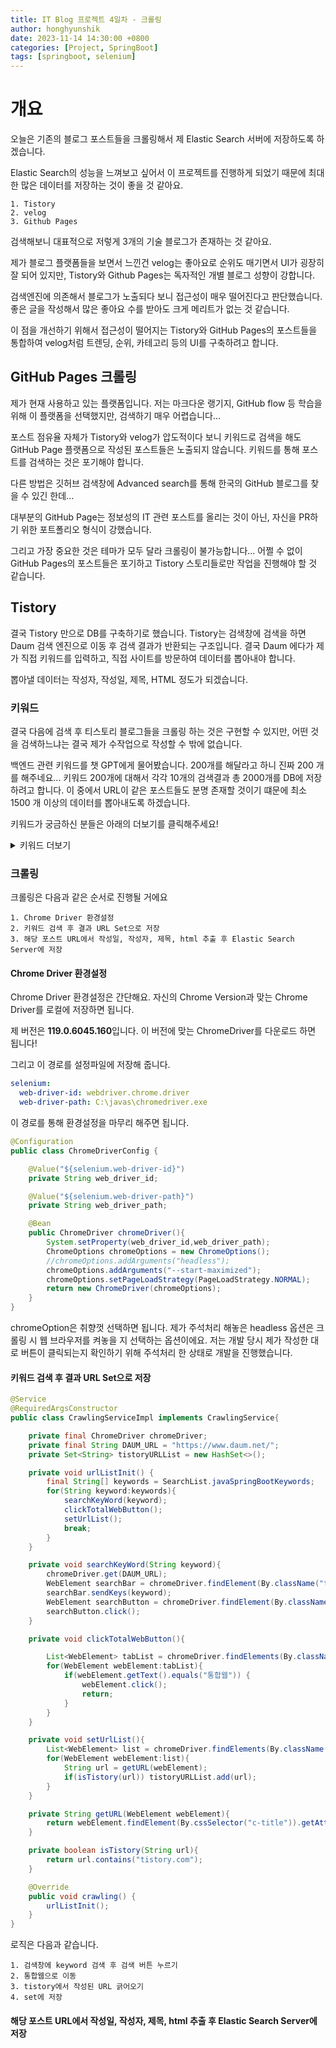 ```yaml
---
title: IT Blog 프로젝트 4일차 - 크롤링
author: honghyunshik
date: 2023-11-14 14:30:00 +0800
categories: [Project, SpringBoot]
tags: [springboot, selenium]
---
```


# 개요

오늘은 기존의 블로그 포스트들을 크롤링해서 제 Elastic Search 서버에 저장하도록 하겠습니다.

Elastic Search의 성능을 느껴보고 싶어서 이 프로젝트를 진행하게 되었기 때문에 최대한 많은 데이터를
저장하는 것이 좋을 것 같아요. 

    1. Tistory
    2. velog
    3. Github Pages

검색해보니 대표적으로 저렇게 3개의 기술 블로그가 존재하는 것 같아요.

제가 블로그 플랫폼들을 보면서 느낀건 velog는 좋아요로 순위도 매기면서 UI가 굉장히
잘 되어 있지만, Tistory와 Github Pages는 독자적인 개별 블로그 성향이 강합니다.

검색엔진에 의존해서 블로그가 노출되다 보니 접근성이 매우 떨어진다고 판단했습니다. 좋은 글을
작성해서 많은 좋아요 수를 받아도 크게 메리트가 없는 것 같습니다. 

이 점을 개선하기 위해서 접근성이 떨어지는 Tistory와 GitHub Pages의 포스트들을 
통합하여 velog처럼 트렌딩, 순위, 카테고리 등의 UI를 구축하려고 합니다.

## GitHub Pages 크롤링

제가 현재 사용하고 있는 플랫폼입니다. 저는 마크다운 랭기지, GitHub flow 등 학습을 위해
이 플랫폼을 선택했지만, 검색하기 매우 어렵습니다... 

포스트 점유율 자체가 Tistory와 velog가 압도적이다 보니 키워드로 검색을 해도
GitHub Page 플랫폼으로 작성된 포스트들은 노출되지 않습니다. 키워드를 통해 포스트를
검색하는 것은 포기해야 합니다.

다른 방법은 깃허브 검색창에 Advanced search를 통해 한국의 GitHub 블로그를 찾을 수 있긴 한데...

대부분의 GitHub Page는 정보성의 IT 관련 포스트를 올리는 것이 아닌, 자신을 PR하기 위한
포트폴리오 형식이 강했습니다. 

그리고 가장 중요한 것은 테마가 모두 달라 크롤링이 불가능합니다... 어쩔 수 없이 GitHub Pages의
포스트들은 포기하고 Tistory 스토리들로만 작업을 진행해야 할 것 같습니다.

## Tistory

결국 Tistory 만으로 DB를 구축하기로 했습니다. Tistory는 검색창에 검색을 하면 Daum
검색 엔진으로 이동 후 검색 결과가 반환되는 구조입니다. 결국 Daum 에다가 제가 직접
키워드를 입력하고, 직접 사이트를 방문하여 데이터를 뽑아내야 합니다.

뽑아낼 데이터는  작성자, 작성일, 제목, HTML 정도가 되겠습니다.

### 키워드

결국 다음에 검색 후 티스토리 블로그들을 크롤링 하는 것은 구현할 수 있지만, 어떤 것을 검색하느냐는
결국 제가 수작업으로 작성할 수 밖에 없습니다.

백엔드 관련 키워드를 챗 GPT에게 물어봤습니다. 200개를 해달라고 하니 진짜 200 개를 해주네요...
키워드 200개에 대해서 각각 10개의 검색결과 총 2000개를 DB에 저장하려고 합니다. 이 중에서 URL이 같은
포스트들도 분명 존재할 것이기 떄문에 최소 1500 개 이상의 데이터를 뽑아내도록 하겠습니다.

키워드가 궁금하신 분들은 아래의 더보기를 클릭해주세요!
<details>
<summary>키워드 더보기</summary>

String[] javaSpringBootKeywords = {
"스프링 프레임워크",
"스프링 부트",
"자바",
"메이븐/그레이들",
"RESTful API",
"마이크로서비스",
"JPA (자바 영속성 API)",
"하이버네이트",
"JDBC (자바 데이터베이스 연결)",
"SQL",
"NoSQL",
"몽고DB",
"MySQL/PostgreSQL",
"JUnit",
"Mockito",
"TDD (테스트 주도 개발)",
"깃",
"GitHub/GitLab",
"도커",
"쿠버네티스",
"CI/CD (지속적 통합/지속적 배포)",
"젠킨스",
"스프링 MVC",
"스프링 시큐리티",
"OAuth 2.0",
"JWT (JSON 웹 토큰)",
"Swagger/OpenAPI",
"타임리프",
"HTML/CSS",
"자바스크립트",
"JSON",
"XML",
"SOAP",
"웹 서비스",
"REST",
"톰캣",
"제티",
"아파치 카프카",
"래빗MQ",
"JMS (자바 메시지 서비스)",
"웹소켓",
"반응형 프로그래밍",
"스프링 WebFlux",
"클라우드 서비스 (AWS, Azure, GCP)",
"스프링 클라우드",
"API 게이트웨이",
"부하 분산",
"유레카",
"히스트릭스",
"캐싱",
"레디스",
"EhCache",
"로깅 (SLF4J, Logback)",
"AOP (관점 지향 프로그래밍)",
"의존성 주입",
"IOC (제어의 역전)",
"디자인 패턴 (싱글톤, 팩토리, 전략 등)",
"SOLID 원칙",
"ORM (객체 관계 매핑)",
"ACID 속성",
"트랜잭션 관리",
"스프링 배치",
"스프링 데이터",
"엘라스틱서치",
"단위 테스트",
"통합 테스트",
"모킹 프레임워크",
"데브옵스",
"애자일 방법론",
"스크럼/칸반",
"멀티쓰레딩",
"동시성",
"자바 메모리 관리",
"가비지 컬렉션",
"JVM (자바 가상 머신)",
"JRE (자바 런타임 환경)",
"JDK (자바 개발 키트)",
"자바 8 특징 (람다, 스트림)",
"자바 제네릭",
"예외 처리",
"REST 템플릿",
"Feign 클라이언트",
"웹소켓",
"서버-전송 이벤트 (SSE)",
"메시지 브로커",
"API 디자인",
"자료 구조",
"알고리즘",
"리눅스/유닉스 명령어",
"셸 스크립팅",
"빌드 도구 (앤트, 메이븐)",
"메이븐 저장소",
"버전 관리 시스템",
"스프링 부트 액추에이터",
"모니터링 도구 (프로메테우스, 그라파나)",
"로깅과 추적 (Zipkin)",
"보안 관행",
"OWASP Top 10",
"깔끔한 코드",
"소프트웨어 아키텍처 패턴 (모놀리스, 마이크로서비스, 서버리스)",
"운영 체제",
"네트워크 프로토콜",
"TCP/IP",
"HTTP/HTTPS",
"SSL/TLS",
"DNS",
"DHCP",
"IP 라우팅",
"서브넷팅",
"로드 밸런서",
"방화벽",
"VPN",
"SSH",
"FTP",
"SFTP",
"웹 서버",
"프록시 서버",
"CORS",
"OAuth",
"가상 머신",
"컨테이너",
"시스템 디자인",
"고가용성",
"장애 내성",
"확장성",
"성능 튜닝",
"데이터 복제",
"데이터 분할",
"속도 제한",
"API 버전 관리",
"API 보안",
"큐잉 시스템",
"분산 시스템",
"합의 알고리즘",
"CAP 이론",
"이벤트 소싱",
"CQRS",
"서버리스 아키텍처",
"블록체인 기초",
"머신 러닝 기초",
"인공 지능 기초",
"IoT 기초",
"클라우드 컴퓨팅 개념",
"엣지 컴퓨팅",
"빅데이터 기술",
"하둡",
"스파크",
"그래프 데이터베이스",
"시계열 데이터베이스",
"전문 검색 엔진",
"자바에서의 머신 러닝",
"자연어 처리",
"컴퓨터 비전",
"데이터 마이닝",
"그래프 알고리즘",
"동적 프로그래밍",
"탐욕 알고리즘",
"분할 정복",
"백트래킹",
"정렬 알고리즘",
"검색 알고리즘",
"트리 순회",
"그래프 순회",
"해싱",
"스택과 큐",
"연결 리스트",
"배열",
"행렬",
"문자열 알고리즘",
"비트 조작",
"재귀",
"복잡도 분석",
"Big O 표기법",
"공간-시간 트레이드오프",
"메모이제이션",
"동적 데이터 구조",
"그래프 이론",
"조합론",
"확률 이론",
"프로그래밍에서의 통계",
"윤리 해킹 기초",
"사이버보안 기본",
"침투 테스트 기초",
"암호학 기초"
};
</details>

### 크롤링

크롤링은 다음과 같은 순서로 진행될 거에요

    1. Chrome Driver 환경설정
    2. 키워드 검색 후 결과 URL Set으로 저장
    3. 해당 포스트 URL에서 작성일, 작성자, 제목, html 추출 후 Elastic Search Server에 저장

#### Chrome Driver 환경설정

Chrome Driver 환경설정은 간단해요. 자신의 Chrome Version과 맞는 Chrome Driver를 로컬에 저장하면 됩니다.

제 버전은 **119.0.6045.160**입니다. 이 버전에 맞는 ChromeDriver를 다운로드 하면 됩니다!

그리고 이 경로를 설정파일에 저장해 줍니다.

````yaml
selenium:
  web-driver-id: webdriver.chrome.driver
  web-driver-path: C:\javas\chromedriver.exe
````

이 경로를 통해 환경설정을 마무리 해주면 됩니다.

````java
@Configuration
public class ChromeDriverConfig {

    @Value("${selenium.web-driver-id}")
    private String web_driver_id;

    @Value("${selenium.web-driver-path}")
    private String web_driver_path;

    @Bean
    public ChromeDriver chromeDriver(){
        System.setProperty(web_driver_id,web_driver_path);
        ChromeOptions chromeOptions = new ChromeOptions();
        //chromeOptions.addArguments("headless");
        chromeOptions.addArguments("--start-maximized");
        chromeOptions.setPageLoadStrategy(PageLoadStrategy.NORMAL);
        return new ChromeDriver(chromeOptions);
    }
}
````

chromeOption은 취향껏 선택하면 됩니다. 제가 주석처리 해놓은 headless 옵션은 크롤링 시 웹 브라우저를
켜놓을 지 선택하는 옵션이에요. 저는 개발 당시 제가 작성한 대로 버튼이 클릭되는지 확인하기 위해 주석처리 한 상태로 개발을 진행했습니다.

#### 키워드 검색 후 결과 URL Set으로 저장

````java
@Service
@RequiredArgsConstructor
public class CrawlingServiceImpl implements CrawlingService{

    private final ChromeDriver chromeDriver;
    private final String DAUM_URL = "https://www.daum.net/";
    private Set<String> tistoryURLList = new HashSet<>();

    private void urlListInit() {
        final String[] keywords = SearchList.javaSpringBootKeywords;
        for(String keyword:keywords){
            searchKeyWord(keyword);
            clickTotalWebButton();
            setUrlList();
            break;
        }
    }

    private void searchKeyWord(String keyword){
        chromeDriver.get(DAUM_URL);
        WebElement searchBar = chromeDriver.findElement(By.className("tf_keyword"));
        searchBar.sendKeys(keyword);
        WebElement searchButton = chromeDriver.findElement(By.className("btn_search"));
        searchButton.click();
    }

    private void clickTotalWebButton(){

        List<WebElement> tabList = chromeDriver.findElements(By.className("txt_tab"));
        for(WebElement webElement:tabList){
            if(webElement.getText().equals("통합웹")) {
                webElement.click();
                return;
            }
        }
    }

    private void setUrlList(){
        List<WebElement> list = chromeDriver.findElements(By.className("item-title"));
        for(WebElement webElement:list){
            String url = getURL(webElement);
            if(isTistory(url)) tistoryURLList.add(url);
        }
    }

    private String getURL(WebElement webElement){
        return webElement.findElement(By.cssSelector("c-title")).getAttribute("data-href");
    }

    private boolean isTistory(String url){
        return url.contains("tistory.com");
    }

    @Override
    public void crawling() {
        urlListInit();
    }
}

````

로직은 다음과 같습니다.

    1. 검색창에 keyword 검색 후 검색 버튼 누르기
    2. 통합웹으로 이동
    3. tistory에서 작성된 URL 긁어오기
    4. set에 저장

#### 해당 포스트 URL에서 작성일, 작성자, 제목, html 추출 후 Elastic Search Server에 저장

